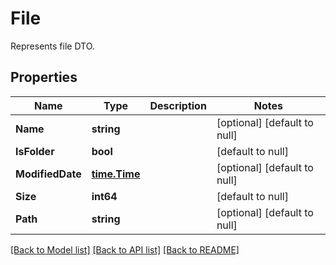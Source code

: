 # File
Represents file DTO.

## Properties
Name | Type | Description | Notes
------------ | ------------- | ------------- | -------------
**Name** | **string** |  | [optional] [default to null]
**IsFolder** | **bool** |  | [default to null]
**ModifiedDate** | [**time.Time**](time.Time.md) |  | [optional] [default to null]
**Size** | **int64** |  | [default to null]
**Path** | **string** |  | [optional] [default to null]

[[Back to Model list]](../README.md#documentation-for-models) [[Back to API list]](../README.md#documentation-for-api-endpoints) [[Back to README]](../README.md)


